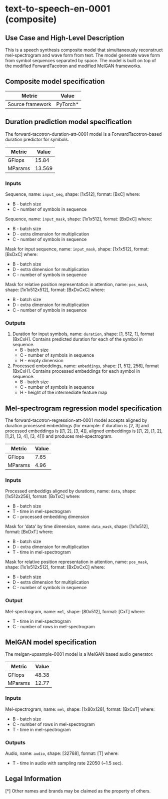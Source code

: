 # text-to-speech-en-0001 (composite)

## Use Case and High-Level Description

This is a speech synthesis composite model that simultaneously reconstruct
mel-spectrogram and wave form from text. The model generate wave form from symbol sequences separated by space.
The model is built on top of the modified ForwardTacotron and modified MelGAN frameworks.

## Composite model specification

| Metric                                        | Value     |
|-----------------------------------------------|-----------|
| Source framework                              | PyTorch\* |


## Duration prediction model specification

The forward-tacotron-duration-att-0001 model is a ForwardTacotron-based duration predictor for symbols.

| Metric                                        | Value     |
|-----------------------------------------------|-----------|
| GFlops                                        | 15.84      |
| MParams                                       | 13.569     |

### Inputs

Sequence, name: `input_seq`, shape: [1x512], format: [BxC]
where:
   - B - batch size
   - C - number of symbols in sequence

Sequence, name: `input_mask`, shape: [1x1x512], format: [BxDxC]
where:
   - B - batch size
   - D - extra dimension for multiplication
   - C - number of symbols in sequence

Mask for input sequence, name: `input_mask`, shape: [1x1x512], format: [BxDxC]
where:
   - B - batch size
   - D - extra dimension for multiplication
   - C - number of symbols in sequence

Mask for relative position representation in attention, name: `pos_mask`, shape: [1x1x512x512], format: [BxDxCxC]
where:
   - B - batch size
   - D - extra dimension for multiplication
   - C - number of symbols in sequence

### Outputs

1. Duration for input symbols, name: `duration`, shape: [1, 512, 1], format [BxCxH]. Contains predicted duration for each of the symbol in sequence.
   - B - batch size
   - C - number of symbols in sequence
   - H - empty dimension
2. Processed embeddings, name: `embeddings`, shape: [1, 512, 256], format [BxCxH]. Contains processed embeddings for each symbol in sequence.
   - B - batch size
   - C - number of symbols in sequence
   - H - height of the intermediate feature map

## Mel-spectrogram regression model specification

The forward-tacotron-regression-att-0001 model accepts aligned by duration processed embeddings (for example: if duration is [2, 3] and processed embeddings is [[1, 2], [3, 4]], aligned embeddings is [[1, 2], [1, 2], [1,2], [3, 4], [3, 4]]) and produces mel-spectrogram.

| Metric                                        | Value     |
|-----------------------------------------------|-----------|
| GFlops                                        | 7.65      |
| MParams                                       | 4.96      |


### Inputs

Processed embeddigs aligned by durations, name: `data`, shape: [1x512x256], format: [BxTxC]
where:
   - B - batch size
   - T - time in mel-spectrogram
   - C - processed embedding dimension

Mask for 'data' by time dimension, name: `data_mask`, shape: [1x1x512], format: [BxDxT]
where:
   - B - batch size
   - D - extra dimension for multiplication
   - T - time in mel-spectrogram

Mask for relative position representation in attention, name: `pos_mask`, shape: [1x1x512x512], format: [BxDxCxC]
where:
   - B - batch size
   - D - extra dimension for multiplication
   - C - number of symbols in sequence

### Output

Mel-spectrogram, name: `mel`, shape: [80x512], format: [CxT]
where:
   - T - time in mel-spectrogram
   - C - number of rows in mel-spectrogram


## MelGAN model specification

The melgan-upsample-0001 model is a MelGAN based audio generator.

| Metric                                        | Value |
|-----------------------------------------------|-------|
| GFlops                                        | 48.38 |
| MParams                                       | 12.77 |


### Inputs

Mel-spectrogram, name: `mel`, shape: [1x80x128], format: [BxCxT]
where:
   - B - batch size
   - C - number of rows in mel-spectrogram
   - T - time in mel-spectrogram

### Outputs

Audio, name: `audio`, shape: [32768], format: [T]
where:
   - T - time in audio with sampling rate 22050 (~1.5 sec).


## Legal Information
[*] Other names and brands may be claimed as the property of others.
